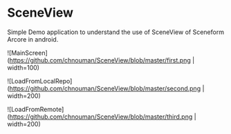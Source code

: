 # SceneView

Simple Demo application to understand the use of SceneView of Sceneform Arcore in android.

![MainScreen](https://github.com/chnouman/SceneView/blob/master/first.png  | width=100)

![LoadFromLocalRepo](https://github.com/chnouman/SceneView/blob/master/second.png  | width=200)

![LoadFromRemote](https://github.com/chnouman/SceneView/blob/master/third.png  | width=200)
